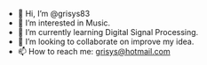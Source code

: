 - 👋 Hi, I’m @grisys83
- 👀 I’m interested in Music.
- 🌱 I’m currently learning Digital Signal Processing.
- 💞️ I’m looking to collaborate on improve my idea.
- 📫 How to reach me: grisys@hotmail.com

<!---
grisys83/grisys83 is a ✨ special ✨ repository because its `README.md` (this file) appears on your GitHub profile.
You can click the Preview link to take a look at your changes.
--->
